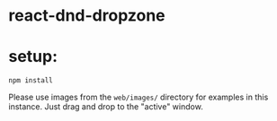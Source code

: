# react-dnd-dropzone

# setup:
`npm install`

Please use images from the `web/images/` directory for examples in this instance. Just drag and drop to the "active" window.
